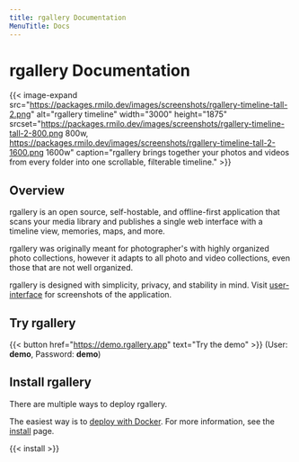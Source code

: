 ```yaml
---
title: rgallery Documentation
MenuTitle: Docs
---
```


# rgallery Documentation

{{< image-expand src="https://packages.rmilo.dev/images/screenshots/rgallery-timeline-tall-2.png" alt="rgallery timeline" width="3000" height="1875" srcset="https://packages.rmilo.dev/images/screenshots/rgallery-timeline-tall-2-800.png 800w, https://packages.rmilo.dev/images/screenshots/rgallery-timeline-tall-2-1600.png 1600w" caption="rgallery brings together your photos and videos from every folder into one scrollable, filterable timeline." >}}

## Overview

rgallery is an open source, self-hostable, and offline-first application that scans your media library and publishes a single web interface with a timeline view, memories, maps, and more.

rgallery was originally meant for photographer's with highly organized photo collections, however it adapts to all photo and video collections, even those that are not well organized.

rgallery is designed with simplicity, privacy, and stability in mind. Visit [user-interface](/docs/get-started/user-interface/) for screenshots of the application.

## Try rgallery

{{< button href="https://demo.rgallery.app" text="Try the demo" >}} (User: **demo**, Password: **demo**)

## Install rgallery

There are multiple ways to deploy rgallery.

The easiest way is to [deploy with Docker](/docs/install/docker/). For more information, see the [install](/docs/install/) page.

{{< install >}}
